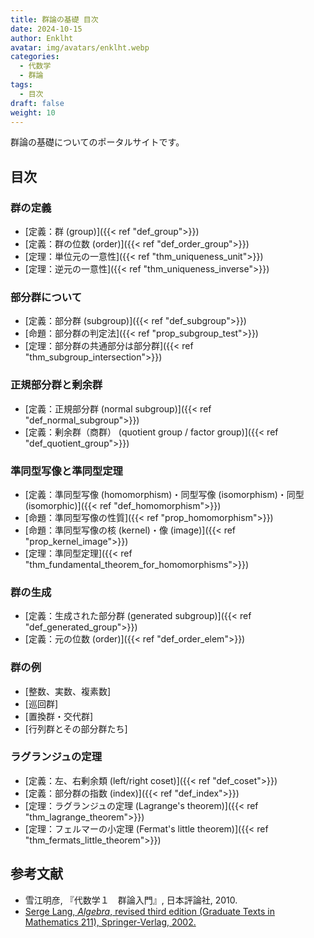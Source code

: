 ```yaml
---
title: 群論の基礎 目次
date: 2024-10-15
author: Enklht
avatar: img/avatars/enklht.webp
categories:
  - 代数学
  - 群論
tags:
  - 目次
draft: false
weight: 10
---
```


群論の基礎についてのポータルサイトです。

<!--more-->

## 目次

### 群の定義

- [定義：群 (group)]({{< ref "def_group">}})
- [定義：群の位数 (order)]({{< ref "def_order_group">}})
- [定理：単位元の一意性]({{< ref "thm_uniqueness_unit">}})
- [定理：逆元の一意性]({{< ref "thm_uniqueness_inverse">}})

### 部分群について

- [定義：部分群 (subgroup)]({{< ref "def_subgroup">}})
- [命題：部分群の判定法]({{< ref "prop_subgroup_test">}})
- [定理：部分群の共通部分は部分群]({{< ref "thm_subgroup_intersection">}})

### 正規部分群と剰余群

- [定義：正規部分群 (normal subgroup)]({{< ref "def_normal_subgroup">}})
- [定義：剰余群（商群） (quotient group / factor group)]({{< ref "def_quotient_group">}})

### 準同型写像と準同型定理

- [定義：準同型写像 (homomorphism)・同型写像 (isomorphism)・同型 (isomorphic)]({{< ref "def_homomorphism">}})
- [命題：準同型写像の性質]({{< ref "prop_homomorphism">}})
- [命題：準同型写像の核 (kernel)・像 (image)]({{< ref "prop_kernel_image">}})
- [定理：準同型定理]({{< ref "thm_fundamental_theorem_for_homomorphisms">}})

### 群の生成

- [定義：生成された部分群 (generated subgroup)]({{< ref "def_generated_group">}})
- [定義：元の位数 (order)]({{< ref "def_order_elem">}})

### 群の例

- [整数、実数、複素数]
- [巡回群]
- [置換群・交代群]
- [行列群とその部分群たち]

### ラグランジュの定理

- [定義：左、右剰余類 (left/right coset)]({{< ref "def_coset">}})
- [定義：部分群の指数 (index)]({{< ref "def_index">}})
- [定理：ラグランジュの定理 (Lagrange's theorem)]({{< ref "thm_lagrange_theorem">}})
- [定理：フェルマーの小定理 (Fermat's little theorem)]({{< ref "thm_fermats_little_theorem">}})

## 参考文献

- 雪江明彦, 『代数学１　群論入門』, 日本評論社, 2010.
- [Serge Lang, _Algebra_, revised third edition (Graduate Texts in Mathematics 211), Springer-Verlag, 2002.](<https://doi.org/10.1007/978-1-4613-0041-0>)

